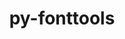 ---
title: "py-fonttools"
layout: cache
categories: [package, v0.18.1]
meta: {"versions": ["4.31.2"], "compilers": ["gcc@=7.5.0"], "oss": ["ubuntu18.04"], "platforms": ["linux"], "targets": ["x86_64"], "stacks": ["data-vis-sdk", "e4s", "radiuss", "root"], "num_specs": 3, "num_specs_by_stack": {"e4s": 1, "root": 3, "data-vis-sdk": 1, "radiuss": 1}}
spec_details: [{"hash": "p2dwssvh4tz62ood7lo7dpmp2tqxocek", "compiler": "gcc@=7.5.0", "versions": ["4.31.2"], "os": "ubuntu18.04", "platform": "linux", "target": "x86_64", "variants": [], "stacks": ["e4s", "root"], "size": "-", "tarball": "https://binaries.spack.io/releases/v0.18.1/build_cache/linux-ubuntu18.04-x86_64/gcc-7.5.0/py-fonttools-4.31.2/linux-ubuntu18.04-x86_64-gcc-7.5.0-py-fonttools-4.31.2-p2dwssvh4tz62ood7lo7dpmp2tqxocek.spack"}, {"hash": "l4ltagztaqk4owhx56viwi6cou2e4ynz", "compiler": "gcc@=7.5.0", "versions": ["4.31.2"], "os": "ubuntu18.04", "platform": "linux", "target": "x86_64", "variants": [], "stacks": ["root", "data-vis-sdk"], "size": "-", "tarball": "https://binaries.spack.io/releases/v0.18.1/build_cache/linux-ubuntu18.04-x86_64/gcc-7.5.0/py-fonttools-4.31.2/linux-ubuntu18.04-x86_64-gcc-7.5.0-py-fonttools-4.31.2-l4ltagztaqk4owhx56viwi6cou2e4ynz.spack"}, {"hash": "hnj7dwqj3fxpjaa6tfwj4uz2qkiy4dws", "compiler": "gcc@=7.5.0", "versions": ["4.31.2"], "os": "ubuntu18.04", "platform": "linux", "target": "x86_64", "variants": [], "stacks": ["radiuss", "root"], "size": "-", "tarball": "https://binaries.spack.io/releases/v0.18.1/build_cache/linux-ubuntu18.04-x86_64/gcc-7.5.0/py-fonttools-4.31.2/linux-ubuntu18.04-x86_64-gcc-7.5.0-py-fonttools-4.31.2-hnj7dwqj3fxpjaa6tfwj4uz2qkiy4dws.spack"}]
---